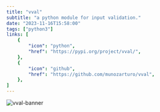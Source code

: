 ```yaml
---
title: "vval"
subtitle: "a python module for input validation."
date: "2023-11-16T15:58:00"
tags: ["python3"]
links: [
    {
        "icon": "python",
        "href": "https://pypi.org/project/vval/",
    },
    {
        "icon": "github",
        "href": "https://github.com/munozarturo/vval",
    },
]
---
```


![vval-banner](/assets/vval/banner.png)
